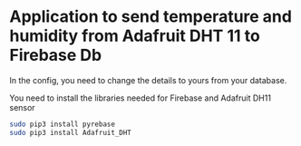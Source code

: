 # Application to send temperature and humidity from Adafruit DHT 11 to Firebase Db

In the config, you need to change the details to yours from your database.

You need to install the libraries needed for Firebase and Adafruit DH11 sensor
```sh
sudo pip3 install pyrebase
sudo pip3 install Adafruit_DHT
```
